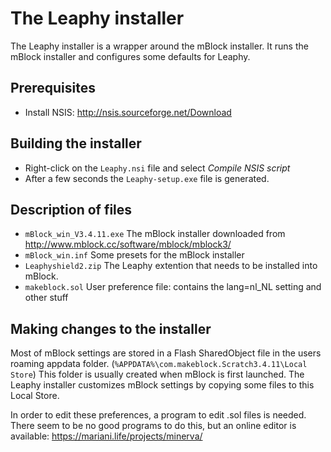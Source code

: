 
The Leaphy installer
====================

The Leaphy installer is a wrapper around the mBlock installer.
It runs the mBlock installer and configures some defaults for Leaphy.


Prerequisites
-------------

  * Install NSIS: http://nsis.sourceforge.net/Download


Building the installer
----------------------

  * Right-click on the `Leaphy.nsi` file and select *Compile NSIS script*
  * After a few seconds the `Leaphy-setup.exe` file is generated.


Description of files
--------------------

  * `mBlock_win_V3.4.11.exe`
       The mBlock installer downloaded from http://www.mblock.cc/software/mblock/mblock3/
  * `mBlock_win.inf`
       Some presets for the mBlock installer
  * `Leaphyshield2.zip`
       The Leaphy extention that needs to be installed into mBlock.
  * `makeblock.sol`
       User preference file: contains the lang=nl_NL setting and other stuff


Making changes to the installer
-------------------------------

Most of mBlock settings are stored in a Flash SharedObject file in the users roaming appdata folder.
(`%APPDATA%\com.makeblock.Scratch3.4.11\Local Store`)
This folder is usually created when mBlock is first launched.
The Leaphy installer customizes mBlock settings by copying some files to this Local Store.

In order to edit these preferences, a program to edit .sol files is needed.
There seem to be no good programs to do this, but an online editor is available: https://mariani.life/projects/minerva/


